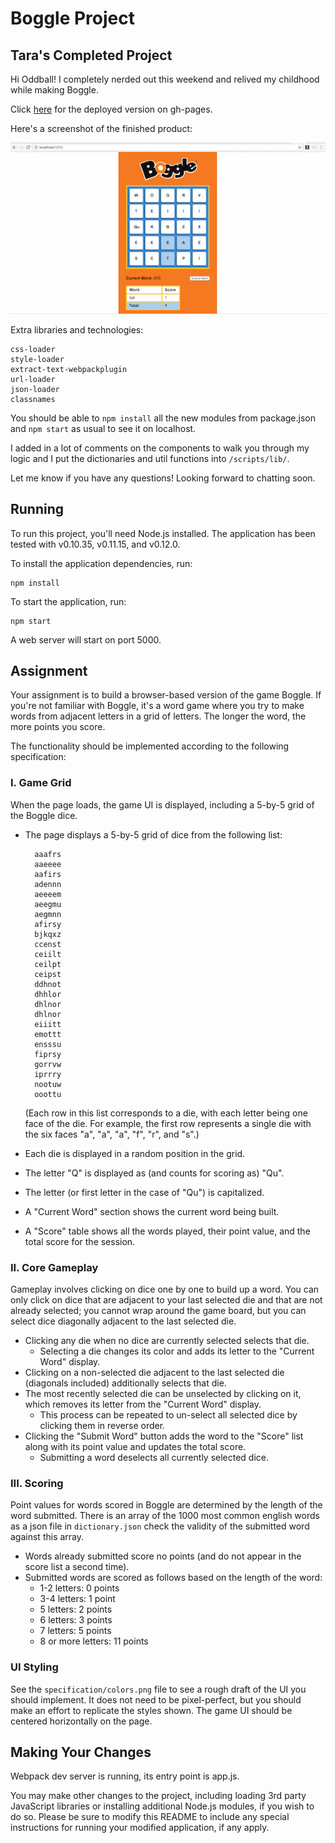 Boggle Project
==============

Tara's Completed Project
------------------------

Hi Oddball! I completely nerded out this weekend and relived my childhood while 
making Boggle. 

Click [here](https://tarastrauss.github.io/boggle-react/) for the deployed 
version on gh-pages.

Here's a screenshot of the finished product:

![completed screenshot](./assets/completed_screenshot.png)

Extra libraries and technologies:

    css-loader
    style-loader
    extract-text-webpackplugin
    url-loader
    json-loader
    classnames

You should be able to `npm install` all the new modules from package.json and 
`npm start` as usual to see it on localhost.

I added in a lot of comments on the components to walk you through my logic and 
I put the dictionaries and util functions into `/scripts/lib/`.

Let me know if you have any questions! Looking forward to chatting soon.

Running
-------

To run this project, you'll need Node.js installed. The application has been tested with v0.10.35, v0.11.15, and v0.12.0.

To install the application dependencies, run:

    npm install

To start the application, run:

    npm start

A web server will start on port 5000.

Assignment
----------

Your assignment is to build a browser-based version of the game Boggle. If you're not familiar with Boggle, it's a word game where you try to make words from adjacent letters in a grid of letters. The longer the word, the more points you score.

The functionality should be implemented according to the following specification:

### I. Game Grid

When the page loads, the game UI is displayed, including a 5-by-5 grid of the Boggle dice.

* The page displays a 5-by-5 grid of dice from the following list:

        aaafrs
        aaeeee
        aafirs
        adennn
        aeeeem
        aeegmu
        aegmnn
        afirsy
        bjkqxz
        ccenst
        ceiilt
        ceilpt
        ceipst
        ddhnot
        dhhlor
        dhlnor
        dhlnor
        eiiitt
        emottt
        ensssu
        fiprsy
        gorrvw
        iprrry
        nootuw
        ooottu

    (Each row in this list corresponds to a die, with each letter being one face of the die. For example, the first row represents a single die with the six faces "a", "a", "a", "f", "r", and "s".)

* Each die is displayed in a random position in the grid.
* The letter "Q" is displayed as (and counts for scoring as) "Qu".
* The letter (or first letter in the case of "Qu") is capitalized.
* A "Current Word" section shows the current word being built.
* A "Score" table shows all the words played, their point value, and the total score for the session.

### II. Core Gameplay

Gameplay involves clicking on dice one by one to build up a word. You can only click on dice that are adjacent to your last selected die and that are not already selected; you cannot wrap around the game board, but you can select dice diagonally adjacent to the last selected die.

* Clicking any die when no dice are currently selected selects that die.
    * Selecting a die changes its color and adds its letter to the "Current Word" display.
* Clicking on a non-selected die adjacent to the last selected die (diagonals included) additionally selects that die.
* The most recently selected die can be unselected by clicking on it, which removes its letter from the "Current Word" display.
    * This process can be repeated to un-select all selected dice by clicking them in reverse order.
* Clicking the "Submit Word" button adds the word to the "Score" list along with its point value and updates the total score.
    * Submitting a word deselects all currently selected dice.

### III. Scoring

Point values for words scored in Boggle are determined by the length of the word submitted. There is an array of the 1000 most common english words as a json file in `dictionary.json` check the validity of the submitted word against this array. 

* Words already submitted score no points (and do not appear in the score list a second time).
* Submitted words are scored as follows based on the length of the word:
    * 1-2 letters: 0 points
    * 3-4 letters: 1 point
    * 5 letters: 2 points
    * 6 letters: 3 points
    * 7 letters: 5 points
    * 8 or more letters: 11 points

### UI Styling

See the `specification/colors.png` file to see a rough draft of the UI you should implement. It does not need to be pixel-perfect, but you should make an effort to replicate the styles shown. The game UI should be centered horizontally on the page.

Making Your Changes
-------------------

Webpack dev server is running, its entry point is app.js.

You may make other changes to the project, including loading 3rd party JavaScript libraries or installing additional Node.js modules, if you wish to do so. Please be sure to modify this README to include any special instructions for running your modified application, if any apply.
